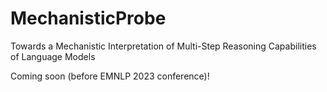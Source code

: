 # MechanisticProbe
Towards a Mechanistic Interpretation of Multi-Step Reasoning Capabilities of Language Models

Coming soon (before EMNLP 2023 conference)!
